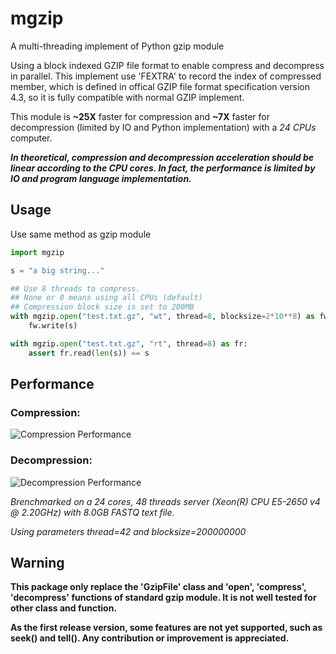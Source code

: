 # mgzip
A multi-threading implement of Python gzip module

Using a block indexed GZIP file format to enable compress and decompress in parallel. This implement use 'FEXTRA' to record the index of compressed member, which is defined in offical GZIP file format specification version 4.3, so it is fully compatible with normal GZIP implement.

This module is **~25X** faster for compression and **~7X** faster for decompression (limited by IO and Python implementation) with a *24 CPUs* computer.

***In theoretical, compression and decompression acceleration should be linear according to the CPU cores. In fact, the performance is limited by IO and program language implementation.***

## Usage
Use same method as gzip module
```python
import mgzip

s = "a big string..."

## Use 8 threads to compress.
## None or 0 means using all CPUs (default)
## Compression block size is set to 200MB
with mgzip.open("test.txt.gz", "wt", thread=8, blocksize=2*10**8) as fw:
    fw.write(s)

with mgzip.open("test.txt.gz", "rt", thread=8) as fr:
    assert fr.read(len(s)) == s
```

## Performance
### Compression:
![Compression Performance](CompressionBenchmark.png)

### Decompression:
![Decompression Performance](DecompressionBenchmark.png)

*Brenchmarked on a 24 cores, 48 threads server (Xeon(R) CPU E5-2650 v4 @ 2.20GHz) with 8.0GB FASTQ text file.*

*Using parameters thread=42 and blocksize=200000000*

## Warning
**This package only replace the 'GzipFile' class and 'open', 'compress', 'decompress' functions of standard gzip module. It is not well tested for other class and function.**

**As the first release version, some features are not yet supported, such as seek() and tell(). Any contribution or improvement is appreciated.**
